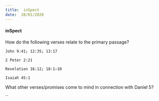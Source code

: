 ```yaml
---
title:  inSpect
date:  28/01/2020
---
```


#### inSpect

How do the following verses relate to the primary passage?

`John 9:41; 12:35; 13:17`

`2 Peter 2:21`

`Revelation 16:12; 18:1–10`

`Isaiah 45:1`

What other verses/promises come to mind in connection with Daniel 5?

``